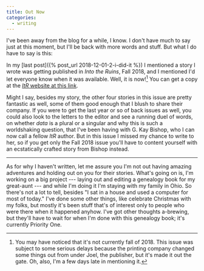 ```yaml
---
title: Out Now
categories:
  - writing
---
```


I've been away from the blog for a while, I know. I don't have much to say just at this moment, but I'll be back with more words and stuff. But what I do have to say is this:

In my [last post]({% post_url 2018-12-01-2-i-did-it %}) I mentioned a story I wrote was getting published in *Into the Ruins*, Fall 2018, and I mentioned I'd let everyone know when it was available. Well, it is now![^1] You can get a copy at the [*ItR* website at this link](https://intotheruins.com/issues/issue-11-fall-2018/). 

Might I say, besides my story, the other four stories in this issue are pretty fantastic as well, some of them good enough that I blush to share their company. If you were to get the last year or so of back issues as well, you could also look to the letters to the editor and see a running duel of words, on whether *data* is a plural or a singular and why this is such a worldshaking question, that I've been having with G. Kay Bishop, who I can now call a fellow *ItR* author. But in this issue I missed my chance to write to her, so if you get only the Fall 2018 issue you'll have to content yourself with an ecstatically crafted story from Bishop instead.

***

As for why I haven't written, let me assure you I'm not out having amazing adventures and holding out on you for their stories. What's going on is, I'm working on a big project --- laying out and editing a genealogy book for my great-aunt --- and while I'm doing it I'm staying with my family in Ohio. So there's not a lot to tell, besides "I sat in a house and used a computer for most of today." I've done some other things, like celebrate Christmas with my folks, but mostly it's been stuff that's of interest only to people who were there when it happened anyhow. I've got other thoughts a-brewing, but they'll have to wait for when I'm done with this genealogy book; it's currently Priority One.


[^1]: You may have noticed that it's not currently fall of 2018. This issue was subject to some serious delays because the printing company changed some things out from under Joel, the publisher, but it's made it out the gate. Oh, also, I'm a few days late in mentioning it.

